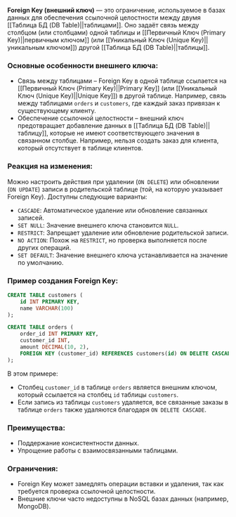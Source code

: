 **Foreign Key (внешний ключ)** — это ограничение, используемое в базах данных для обеспечения ссылочной целостности между двумя [[Таблица БД (DB Table)||таблицами]]. Оно задаёт связь между столбцом (или столбцами) одной таблицы и [[Первичный Ключ (Primary Key)||первичным ключом]] (или [[Уникальный Ключ (Unique Key)||уникальным ключом]]) другой [[Таблица БД (DB Table)||таблицы]].

### Основные особенности внешнего ключа:

- Связь между таблицами – Foreign Key в одной таблице ссылается на [[Первичный Ключ (Primary Key)||Primary Key]] (или [[Уникальный Ключ (Unique Key)||Unique Key]]) в другой таблице. Например, связь между таблицами `orders` и `customers`, где каждый заказ привязан к существующему клиенту.
- Обеспечение ссылочной целостности – внешний ключ предотвращает добавление данных в [[Таблица БД (DB Table)||таблицу]], которые не имеют соответствующего значения в связанном столбце. Например, нельзя создать заказ для клиента, который отсутствует в таблице клиентов.

### Реакция на изменения:

Можно настроить действия при удалении (`ON DELETE`) или обновлении (`ON UPDATE`) записи в родительской таблице (той, на которую указывает Foreign Key). Доступны следующие варианты:

- `CASCADE`: Автоматическое удаление или обновление связанных записей.
- `SET NULL`: Значение внешнего ключа становится `NULL`.
- `RESTRICT`: Запрещает удаление или обновление родительской записи.
- `NO ACTION`: Похож на `RESTRICT`, но проверка выполняется после других операций.
- `SET DEFAULT`: Значение внешнего ключа устанавливается на значение по умолчанию.

### Пример создания Foreign Key:

``` sql
CREATE TABLE customers (
    id INT PRIMARY KEY,
    name VARCHAR(100)
);

CREATE TABLE orders (
    order_id INT PRIMARY KEY,
    customer_id INT,
    amount DECIMAL(10, 2),
    FOREIGN KEY (customer_id) REFERENCES customers(id) ON DELETE CASCADE
);
```

В этом примере:
- Столбец `customer_id` в таблице `orders` является внешним ключом, который ссылается на столбец `id` таблицы `customers`.
- Если запись из таблицы `customers` удаляется, все связанные заказы в таблице `orders` также удаляются благодаря `ON DELETE CASCADE`.

### Преимущества:

- Поддержание консистентности данных.
- Упрощение работы с взаимосвязанными таблицами.

### Ограничения:

- Foreign Key может замедлять операции вставки и удаления, так как требуется проверка ссылочной целостности.
- Внешние ключи часто недоступны в NoSQL базах данных (например, MongoDB).

